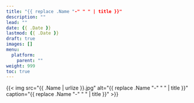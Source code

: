 ```yaml
---
title: "{{ replace .Name "-" " " | title }}"
description: ""
lead: ""
date: {{ .Date }}
lastmod: {{ .Date }}
draft: true
images: []
menu: 
  platform:
    parent: ""
weight: 999
toc: true
---
```


{{< img src="{{ .Name | urlize }}.jpg" alt="{{ replace .Name "-" " " | title }}" caption="{{ replace .Name "-" " " | title }}" >}}
